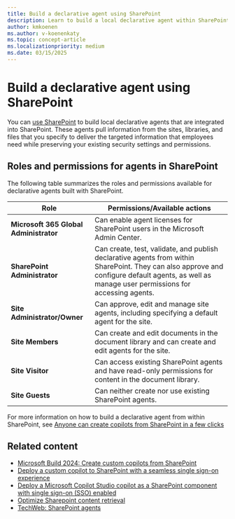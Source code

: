 ```yaml
---
title: Build a declarative agent using SharePoint
description: Learn to build a local declarative agent within SharePoint.
author: kmkoenen
ms.author: v-koenenkaty
ms.topic: concept-article
ms.localizationpriority: medium
ms.date: 03/15/2025
---
```


# Build a declarative agent using SharePoint

You can [use SharePoint](https://www.microsoft.com/sites/CopilotInfo/SitePages/Custom-Copilots.aspx) to build local declarative agents that are integrated into SharePoint. These agents pull information from the sites, libraries, and files that you specify to deliver the targeted information that employees need while preserving your existing security settings and permissions.

## Roles and permissions for agents in SharePoint

The following table summarizes the roles and permissions available for declarative agents built with SharePoint.

| **Role** | **Permissions/Available actions** |
| -------- | -------- |
| **Microsoft 365 Global Administrator** | Can enable agent licenses for SharePoint users in the Microsoft Admin Center. |
| **SharePoint Administrator** | Can create, test, validate, and publish declarative agents from within SharePoint. They can also approve and configure default agents, as well as manage user permissions for accessing agents. |
| **Site Administrator/Owner** | Can approve, edit and manage site agents, including specifying a default agent for the site. |
| **Site Members** | Can create and edit documents in the document library and can create and edit agents for the site. |
| **Site Visitor** | Can access existing SharePoint agents and have read-only permissions for content in the document library. |
| **Site Guests** | Can neither create nor use existing SharePoint agents. |

For more information on how to build a declarative agent from within SharePoint, see [Anyone can create copilots from SharePoint in a few clicks](https://techcommunity.microsoft.com/blog/spblog/microsoft-build-2024-create-custom-copilots-from-sharepoint/4146527)

## Related content

- [Microsoft Build 2024: Create custom copilots from SharePoint](https://www.microsoft.com/blog/spblog/microsoft-build-2024-create-custom-copilots-from-sharepoint/4146527)
- [Deploy a custom copilot to SharePoint with a seamless single sign-on experience](https://www.microsoft.com/microsoft-copilot/blog/copilot-studio/deploy-a-custom-copilot-to-sharepoint-with-a-seamless-single-sign-on-experience/?msockid=1feca610aa846b3030a2b3b0ab3e6a48)
- [Deploy a Microsoft Copilot Studio copilot as a SharePoint component with single sign-on (SSO) enabled](https://github.com/microsoft/CopilotStudioSamples/blob/main/SharePointSSOComponent/SETUP.md)
- [Optimize Sharepoint content retrieval](./optimize-sharepoint-content.md)
- [TechWeb: SharePoint agents](https://www.microsoft.com/sites/CopilotInfo/SitePages/Custom-Copilots.aspx)